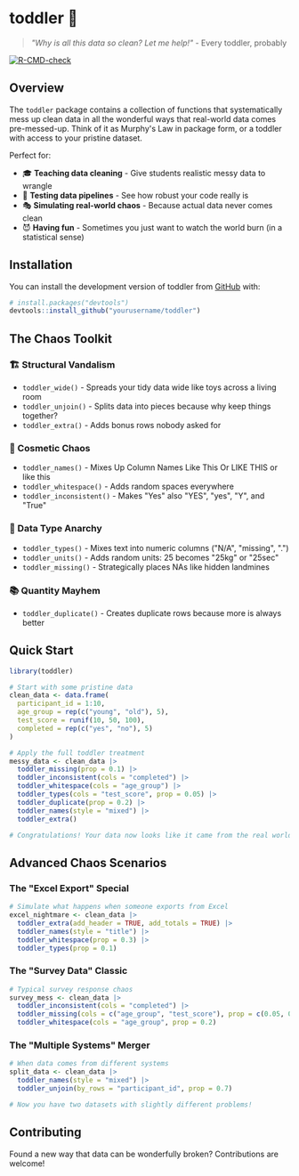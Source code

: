 # toddler 🧸

> *"Why is all this data so clean? Let me help!"* - Every toddler, probably

<!-- badges: start -->
 [![R-CMD-check](https://github.com/rbcavanaugh/toddler/actions/workflows/R-CMD-check.yaml/badge.svg)](https://github.com/rbcavanaugh/toddler/actions/workflows/R-CMD-check.yaml)
<!-- badges: end -->
 
## Overview

The `toddler` package contains a collection of functions that systematically mess up clean data in all the wonderful ways that real-world data comes pre-messed-up. Think of it as Murphy's Law in package form, or a toddler with access to your pristine dataset.

Perfect for:
- 🎓 **Teaching data cleaning** - Give students realistic messy data to wrangle
- 🧪 **Testing data pipelines** - See how robust your code really is
- 🎭 **Simulating real-world chaos** - Because actual data never comes clean
- 😈 **Having fun** - Sometimes you just want to watch the world burn (in a statistical sense)

## Installation

You can install the development version of toddler from [GitHub](https://github.com/) with:

``` r
# install.packages("devtools")
devtools::install_github("yourusername/toddler")
```

## The Chaos Toolkit

### 🏗️ Structural Vandalism
- `toddler_wide()` - Spreads your tidy data wide like toys across a living room
- `toddler_unjoin()` - Splits data into pieces because why keep things together?
- `toddler_extra()` - Adds bonus rows nobody asked for

### 🎨 Cosmetic Chaos  
- `toddler_names()` - Mixes Up Column Names Like This Or LIKE THIS or like this
- `toddler_whitespace()` - Adds   random   spaces   everywhere
- `toddler_inconsistent()` - Makes "Yes" also "YES", "yes", "Y", and "True"

### 🔢 Data Type Anarchy
- `toddler_types()` - Mixes text into numeric columns ("N/A", "missing", ".")
- `toddler_units()` - Adds random units: 25 becomes "25kg" or "25sec"
- `toddler_missing()` - Strategically places NAs like hidden landmines

### 📚 Quantity Mayhem
- `toddler_duplicate()` - Creates duplicate rows because more is always better

## Quick Start

```r
library(toddler)

# Start with some pristine data
clean_data <- data.frame(
  participant_id = 1:10,
  age_group = rep(c("young", "old"), 5),
  test_score = runif(10, 50, 100),
  completed = rep(c("yes", "no"), 5)
)

# Apply the full toddler treatment
messy_data <- clean_data |>
  toddler_missing(prop = 0.1) |>
  toddler_inconsistent(cols = "completed") |>
  toddler_whitespace(cols = "age_group") |>
  toddler_types(cols = "test_score", prop = 0.05) |>
  toddler_duplicate(prop = 0.2) |>
  toddler_names(style = "mixed") |>
  toddler_extra()

# Congratulations! Your data now looks like it came from the real world
```

## Advanced Chaos Scenarios

### The "Excel Export" Special
```r
# Simulate what happens when someone exports from Excel
excel_nightmare <- clean_data |>
  toddler_extra(add_header = TRUE, add_totals = TRUE) |>
  toddler_names(style = "title") |>
  toddler_whitespace(prop = 0.3) |>
  toddler_types(prop = 0.1)
```

### The "Survey Data" Classic
```r
# Typical survey response chaos
survey_mess <- clean_data |>
  toddler_inconsistent(cols = "completed") |>
  toddler_missing(cols = c("age_group", "test_score"), prop = c(0.05, 0.15)) |>
  toddler_whitespace(cols = "age_group", prop = 0.2)
```

### The "Multiple Systems" Merger
```r
# When data comes from different systems
split_data <- clean_data |>
  toddler_names(style = "mixed") |>
  toddler_unjoin(by_rows = "participant_id", prop = 0.7)

# Now you have two datasets with slightly different problems!
```

## Contributing

Found a new way that data can be wonderfully broken? Contributions are welcome! 


